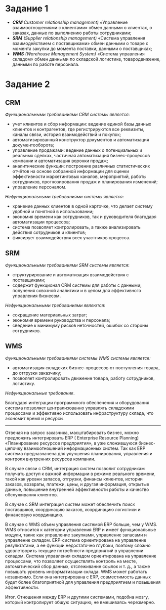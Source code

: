 # Задание 1
-	***CRM*** *Customer relationship management)* «Управление взаимоотношениями с клиентами» обмен данными о клиентах, о заказах, данные по выполнению работы сотрудниками;
-	***SRM*** *(Supplier relationship management)* «Система управления взаимодействием с поставщиками» обмен данными о товаре с момента закупки до момента поставки, данными о поставщиках;
-	***WMS*** *(Warehouse Management System)* «Система управления складом» обмен данными по складской логистике, товародвижение, данными по работе персонала.

# Задание 2
## CRM
*Функциональными требованиями CRM системы является*:
-	учет клиентов и сбор информации: ведение единой базы данных клиентов и контрагентов, где регистрируются все реквизиты, каналы связи, история взаимодействий и покупок;
-	aвтоматизированный конструктор документов и автоматизация документооборота;
-	управление продажами: ведение данных о потенциальных и реальных сделках, частичная автоматизация бизнес-процессов компании и автоматизация воронки продаж;
-	аналитические функции: построение различных статистических отчётов на основе собранной информации для оценки эффективности маркетинговых каналов, мероприятий, работы сотрудников, прогнозирования продаж и планирования изменений;
-	управление персоналом.


*Нефункциональными требованиями системы является*: 
-	хранение данных клиентов в одной карточке, что делает систему удобной и понятной в использовании; 
-	экономия времени как сотрудников, так и руководителя благодаря автоматизации процессов;
-	система позволяет контролировать, а также анализировать действия сотрудников и клиентов;
-	фиксирует взаимодействия всех участников процесса.

## SRM
*Функциональными требованиями SRM системы является*:
-	структурирование и автоматизация взаимодействия с поставщиками;
-	содержит функционал CRM системы для работы с данными, получения сквозной аналитики и в целом для эффективного управления бизнесом.


*Нефункциональными требованиями являются*:
-	сокращение материальных затрат;
-	экономия времени руководства и персонала;
-	сведение к минимуму рисков неточностей, ошибок со стороны сотрудников.

## WMS
*Функциональными требованиями системы  WMS системы является:*
-	автоматизация складских бизнес-процессов от поступления товара, до отгрузки заказчику;
-	позволяет контролировать движение товара, работу сотрудников, логистику.


*Нефункциональные требования*. 

Благодаря интеграции программного обеспечения и оборудования система позволяет централизованно управлять складскими процессами и эффективно использовать инфраструктуру склада, что экономит время и ресурсы. <br>
***

Отвечая на запрос заказчика, масштабировать бизнес, можно предложить интегрировать ERP ( Enterprise Resource Planning) «Планирование ресурсов предприятия», в уже сложившуюся бизнес-цепочку взаимоотношений информационных систем.
Так как ERP система предназначена для улучшения планирования, управления и контроля внутренних ресурсов компании.

В случае связи с CRM, интеграция систем позволит сотрудникам получать доступ к важной информации в режиме реального времени, такой как уровни запасов, отгрузки, финансы клиентов, истории заказов, возвраты, платежи, цены, и другая информация, открытые данные, повышение внутренней эффективности работы и качество обслуживания клиентов.

В случае с SRM интеграция систем может обеспечить поиск поставщиков, координацию заказов, координацию логистики и финансовую координацию.

В случае с WMS объем управления системой ERP больше, чем у WMS. WMS относится к категории управления ERP и имеет функциональные модули, такие как управление закупками, управление запасами и управление складом. ERP-система ориентирована на управление результатами, а ее функции недостаточно глубоки, поэтому сложно удовлетворить текущие потребности предприятий в управлении складом. Система управления складом ориентирована на управление процессами, что позволяет осуществлять контроль на месте, автоматический сбор данных, отслеживание ссылок и т. д., а также повышать уровень информатизации склада. WMS может работать независимо. Если она интегрирована с ERP, совместимость данных будет более благоприятной для управления предприятием и повышения эффективности.

Итог. Отношения между ERP и другими системами, подобна мозгу, который контролирует общую ситуацию, не вмешиваясь черезмерно. 


